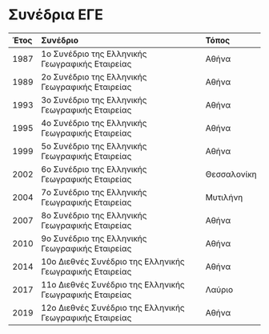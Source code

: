 # Συνέδρια ΕΓΕ

| Έτος | Συνέδριο                                                           | Τόπος        |
| :--- | :----------------------------------------------------------------- | :----------- |
| 1987 | 1o Συνέδριο της Ελληνικής Γεωγραφικής Εταιρείας                     | Αθήνα        |
| 1989 | 2o Συνέδριο της Ελληνικής Γεωγραφικής Εταιρείας                     | Αθήνα        |
| 1993 | 3o Συνέδριο της Ελληνικής Γεωγραφικής Εταιρείας                     | Αθήνα        |
| 1995 | 4o Συνέδριο της Ελληνικής Γεωγραφικής Εταιρείας                     | Αθήνα        |
| 1999 | 5o Συνέδριο της Ελληνικής Γεωγραφικής Εταιρείας                     | Αθήνα        |
| 2002 | 6o Συνέδριο της Ελληνικής Γεωγραφικής Εταιρείας                     | Θεσσαλονίκη  |
| 2004 | 7o Συνέδριο της Ελληνικής Γεωγραφικής Εταιρείας                     | Μυτιλήνη     |
| 2007 | 8o Συνέδριο της Ελληνικής Γεωγραφικής Εταιρείας                     | Αθήνα        |
| 2010 | 9o Συνέδριο της Ελληνικής Γεωγραφικής Εταιρείας                     | Αθήνα        |
| 2014 | 10o Διεθνές Συνέδριο της Ελληνικής Γεωγραφικής Εταιρείας            | Αθήνα        |
| 2017 | 11o Διεθνές Συνέδριο της Ελληνικής Γεωγραφικής Εταιρείας            | Λαύριο       |
| 2019 | 12o Διεθνές Συνέδριο της Ελληνικής Γεωγραφικής Εταιρείας            | Αθήνα        |

